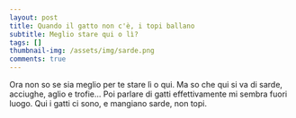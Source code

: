 ```yaml
---
layout: post
title: Quando il gatto non c'è, i topi ballano
subtitle: Meglio stare qui o lì?
tags: []
thumbnail-img: /assets/img/sarde.png
comments: true
---
```


Ora non so se sia meglio per te stare lì o qui. Ma so che qui si va di sarde, acciughe, aglio e trofie...
Poi parlare di gatti effettivamente mi sembra fuori luogo. Qui i gatti ci sono, e mangiano sarde, non topi.
